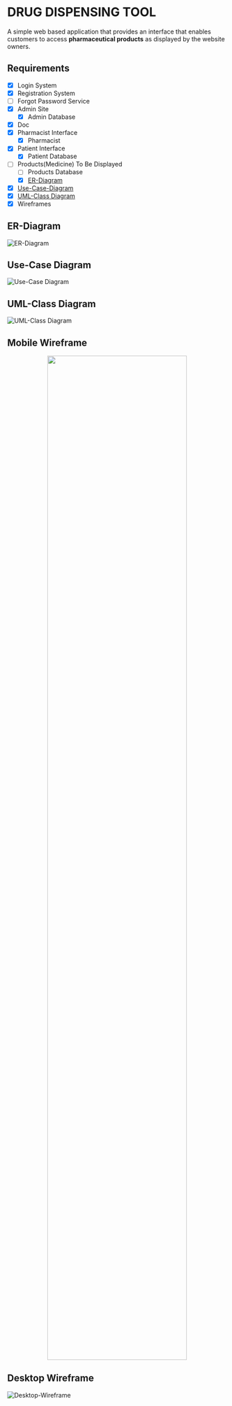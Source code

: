 # DRUG DISPENSING TOOL

A simple web based application that provides an interface that enables customers to access **pharmaceutical products** as displayed by the website owners.

## Requirements

- [x] Login System
- [x] Registration System
- [ ] Forgot Password Service
- [x] Admin Site
  - [x] Admin Database
- [x] Doc
- [x] Pharmacist Interface
  - [x] Pharmacist
- [x] Patient Interface
  - [x] Patient Database
- [ ] Products(Medicine) To Be Displayed
  - [ ] Products Database
  - [x] [ER-Diagram](#er-diagram "Goto ER-Diagram")
- [x] [Use-Case-Diagram](#use-case-diagram "Goto Use-Case Diagram")
- [x] [UML-Class Diagram](#uml-class-diagram "Goto UML-Class Diagram")
- [x] Wireframes

## ER-Diagram

![ER-Diagram](./assets/images/ER-Diagram.png)

## Use-Case Diagram

![Use-Case Diagram](./assets/images/Use-Case-Diagram.png)

## UML-Class Diagram

![UML-Class Diagram](./assets/images/classDiagram.drawio.png)

## Mobile Wireframe

<p align="center">
  <img width="320" height="2297" src="./assets/images/iPhone%20SE%20-%201%20Wireframe.png">
</p>

## Desktop Wireframe

![Desktop-Wireframe](./assets/images/Desktop%20-%201%20Wireframe.png)

